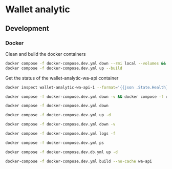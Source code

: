 # Wallet analytic

## Development

### Docker

Clean and build the docker containers
```bash
docker compose -f docker-compose.dev.yml down --rmi local --volumes && \
docker compose -f docker-compose.dev.yml up --build
```

Get the status of the wallet-analytic-wa-api container
```bash
docker inspect wallet-analytic-wa-api-1 --format='{{json .State.Health}}'
```


```bash
docker compose -f docker-compose.dev.yml down -v && docker compose -f docker-compose.dev.yml up --build
```

```bash
docker compose -f docker-compose.dev.yml down
```

```bash
docker compose -f docker-compose.dev.yml up -d
```

```bash
docker compose -f docker-compose.dev.yml down -v
```

```bash
docker compose -f docker-compose.dev.yml logs -f
```

```bash
docker compose -f docker-compose.dev.yml ps
```

```bash
docker compose -f docker-compose.dev.db.yml up -d
```


```bash
docker-compose -f docker-compose.dev.yml build --no-cache wa-api
```
